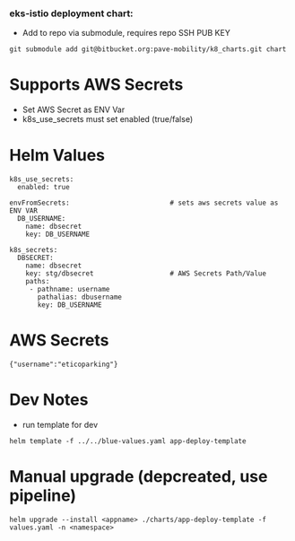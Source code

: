### eks-istio deployment chart:
- Add to repo via submodule, requires repo SSH PUB KEY
```
git submodule add git@bitbucket.org:pave-mobility/k8_charts.git chart
```
 
# Supports AWS Secrets
 - Set AWS Secret as ENV Var
 - k8s_use_secrets must set enabled (true/false)

# Helm Values 
```
k8s_use_secrets:
  enabled: true
  
envFromSecrets:                         # sets aws secrets value as ENV VAR
  DB_USERNAME:
    name: dbsecret
    key: DB_USERNAME              
    
k8s_secrets:
  DBSECRET:
    name: dbsecret
    key: stg/dbsecret                   # AWS Secrets Path/Value
    paths:
     - pathname: username
       pathalias: dbusername
       key: DB_USERNAME
```

# AWS Secrets
```
{"username":"eticoparking"}
```



# Dev Notes
- run template for dev

``` 
helm template -f ../../blue-values.yaml app-deploy-template
```

# Manual upgrade (depcreated, use pipeline)
```
helm upgrade --install <appname> ./charts/app-deploy-template -f values.yaml -n <namespace>
```
